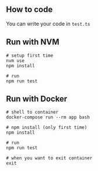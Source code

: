 ## How to code
You can write your code in `test.ts`

## Run with NVM
```
# setup first time
nvm use
npm install

# run 
npm run test
```

## Run with Docker
```
# shell to container
docker-compose run --rm app bash

# npm install (only first time)
npm install

# run
npm run test

# when you want to exit container
exit
```
